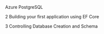 Azure PostgreSQL

2 Building your first application using EF Core

3 Controlling Database Creation and Schema